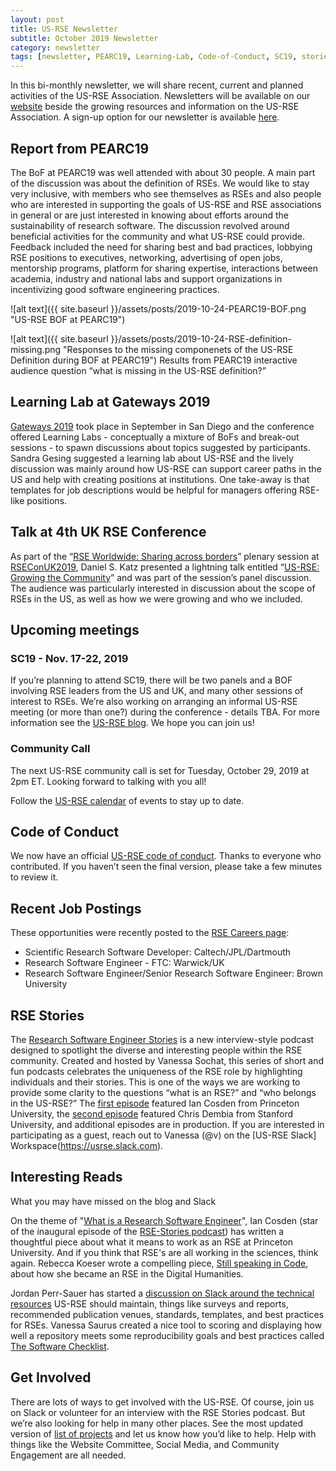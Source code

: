 ```yaml
---
layout: post
title: US-RSE Newsletter
subtitle: October 2019 Newsletter
category: newsletter
tags: [newsletter, PEARC19, Learning-Lab, Code-of-Conduct, SC19, stories]
---
```



In this bi-monthly newsletter, we will share recent, current and
planned activities of the US-RSE Association. Newsletters will be
available on our [website](https://us-rse.org/newsletters/) beside the
growing resources and information on the US-RSE Association. A sign-up
option for our newsletter is available
[here](https://us-rse.org/join/).


## Report from PEARC19 

The BoF at PEARC19 was well attended with about 30
people. A main part of the discussion was about the definition of
RSEs. We would like to stay very inclusive, with members who see
themselves as RSEs and also people who are interested in supporting
the goals of US-RSE and RSE associations in general or are just
interested in knowing about efforts around the sustainability of
research software. The discussion revolved around beneficial
activities for the community and what US-RSE could provide. Feedback
included the need for sharing best and bad practices, lobbying RSE
positions to executives, networking, advertising of open jobs,
mentorship programs, platform for sharing expertise, interactions
between academia, industry and national labs and support organizations
in incentivizing good software engineering practices.


![alt text]({{ site.baseurl }}/assets/posts/2019-10-24-PEARC19-BOF.png "US-RSE BOF at PEARC19")

![alt text]({{ site.baseurl
 }}/assets/posts/2019-10-24-RSE-definition-missing.png "Responses to
 the missing componenets of the US-RSE Definition during BOF at
 PEARC19")
Results from PEARC19 interactive audience question “what is missing in the US-RSE definition?”


## Learning Lab at Gateways 2019

[Gateways 2019](https://sciencenode.org/event/Gateways%202019.php) took
place in September in San Diego and the conference offered Learning
Labs - conceptually a mixture of BoFs and break-out sessions - to spawn
discussions about topics suggested by participants. Sandra Gesing
suggested a learning lab about US-RSE and the lively discussion was
mainly around how US-RSE can support career paths in the US and help
with creating positions at institutions. One take-away is that
templates for job descriptions would be helpful for managers offering
RSE-like positions.

## Talk at 4th UK RSE Conference

As part of the “[RSE Worldwide: Sharing across
borders](https://rseconuk2019.sched.com/event/QP6S/rse-worldwide-sharing-across-borders)”
plenary session at [RSEConUK2019](https://society-rse.org/hello-world-2/), Daniel
S. Katz presented a lightning talk entitled “[US-RSE: Growing the
Community](https://static.sched.com/hosted_files/rseconuk2019/6a/US%20RSE%20RSEconUK2019%20Lightning%20Talk.pdf)”
and was part of the session’s panel discussion. The audience was
particularly interested in discussion about the scope of RSEs in the
US, as well as how we were growing and who we included.  

## Upcoming meetings 

### SC19 - Nov. 17-22, 2019 

If you’re planning to attend SC19, there will be two panels and a BOF
involving RSE leaders from the US and UK, and many other sessions of
interest to RSEs.  We’re also working on arranging an informal US-RSE
meeting (or more than one?)  during the conference - details TBA.  For
more information see the [US-RSE
blog](https://us-rse.org/2019-10-04-SC19/).  We hope you can join us!

### Community Call 

The next US-RSE community call is set for Tuesday, October 29, 2019 at
2pm ET. Looking forward to talking with you all!

Follow the [US-RSE
calendar](https://calendar.google.com/calendar/embed?src=kgh79lg13k1d8a2o1s6megfuhc%40group.calendar.google.com&ctz=America%2FNew_York)
of events to stay up to date.

## Code of Conduct

We now have an official [US-RSE code of
conduct](https://us-rse.org/code-of-conduct/). Thanks to everyone who
contributed. If you haven’t seen the final version, please take a few
minutes to review it.

## Recent Job Postings

These opportunities were recently posted to the [RSE Careers page](https://us-rse.org/jobs/):  

 - Scientific Research Software Developer: Caltech/JPL/Dartmouth  
 - Research Software Engineer - FTC: Warwick/UK  
 - Research Software Engineer/Senior Research Software Engineer: Brown University  


## RSE Stories

The [Research Software Engineer
Stories](https://us-rse.org/rse-stories/) is a new interview-style
podcast designed to spotlight the diverse and interesting people
within the RSE community.  Created and hosted by Vanessa Sochat, this
series of short and fun podcasts celebrates the uniqueness of the RSE
role by highlighting individuals and their stories.  This is one of
the ways we are working to provide some clarity to the questions “what
is an RSE?” and “who belongs in the US-RSE?”  The [first
episode](https://us-rse.org/rse-stories/2019/ian-cosden/) featured Ian
Cosden from Princeton University, the [second
episode](https://us-rse.org/rse-stories/2019/chris-dembia/) featured
Chris Dembia from Stanford University, and additional episodes are in
production.  If you are interested in participating as a guest, reach
out to Vanessa (@v) on the [US-RSE Slack]
Workspace(https://usrse.slack.com).

## Interesting Reads 

What you may have missed on the blog and Slack

On the theme of "[What is a Research Software
Engineer](https://cosden.github.io/what-is-an-rse)", Ian Cosden (star
of the inaugural episode of the [RSE-Stories
podcast](https://us-rse.org/rse-stories/)) has written a thoughtful
piece about what it means to work as an RSE at Princeton
University. And if you think that RSE's are all working in the
sciences, think again. Rebecca Koeser wrote a compelling piece, [Still
speaking in
Code](https://us-rse.org/blog/2019/rsk/still-speaking-code/), about
how she became an RSE in the Digital Humanities.

Jordan Perr-Sauer has started a [discussion on Slack around the
technical
resources](https://usrse.slack.com/archives/C8ZB01CGH/p1569519739040000)
US-RSE should maintain, things like surveys and reports, recommended
publication venues, standards, templates, and best practices for
RSEs. Vanessa Saurus created a nice tool to scoring and displaying how
well a repository meets some reproducibility goals and best practices
called [The Software
Checklist](https://us-rse.org/blog/2019/vsoch/software-checklist/).

## Get Involved

There are lots of ways to get involved with the US-RSE. Of course,
join us on Slack or volunteer for an interview with the RSE Stories
podcast. But we’re also looking for help in many other places. See the
most updated version of [list of
projects](https://docs.google.com/document/d/1jjVD0WkeeWZJI6yqSKyMdIjtClzolsxv75RkpLju17I/edit?usp=sharing)
and let us know how you’d like to help. Help with things like the
Website Committee, Social Media, and Community Engagement are all
needed.


